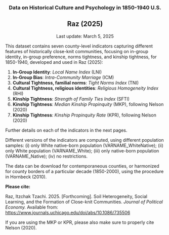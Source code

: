 <p align="center">
  <h3 align="center">
  Data on Historical Culture and Psychology in 1850-1940 U.S.
  </h3>
</p>

<p align="center">
  <h2 align="center">
  Raz (2025)
  </h2>
</p>

<p align="center">
  Last update: March 5, 2025
</p>



This dataset contains seven county-level indicators capturing different features of historically close-knit communities, focusing on in-group identity, in-group preference, norms tightness, and kinship tightness, for 1850-1940, developed and used in Raz (2025):

1.	<b>In-Group Identity</b>: <i>Local Name Index</i> (LNI)
2.	<b>In-Group Bias</b>: <i>Intra-Community Marriage</i> (ICM)
3.	<b>Cultural Tightness, familial norms</b>: <i>Tight Norms Index</i> (TNI)
4.	<b>Cultural Tightness, religious identities</b>: <i>Religious Homogeneity Index</i> (RHI)
5.	<b>Kinship Tightness</b>: <i>Strength of Family Ties Index</i> (SFTI)
6.	<b>Kinship Tightness</b>: <i>Median Kinship Propinquity</i> (MKP), following Nelson (2020)
7.	<b>Kinship Tightness</b>: <i>Kinship Propinquity Rate</i> (KPR), following Nelson (2020)

Further details on each of the indicators in the next pages.

Different versions of the indicators are computed, using different population samples: (i) only White native-born population (VARNAME_WhiteNative); (ii) only White population (VARNAME_White); (iii) only native-born population (VARNAME_Native); (iv) no restrictions. 

The data can be download for contemporaneous counties, or harmonized for county borders of a particular decade (1850-2000), using the procedure in Hornbeck (2010).


<b>Please cite:</b>

Raz, Itzchak Tzachi. 2025. [Forthcoming]. Soil Heterogeneity, Social Learning, and the Formation of Close-knit Communities. <i>Journal of Political Economy. </i> Available from: https://www.journals.uchicago.edu/doi/abs/10.1086/735506

If you are using the MKP or KPR, please also make sure to properly cite Nelson (2020).



